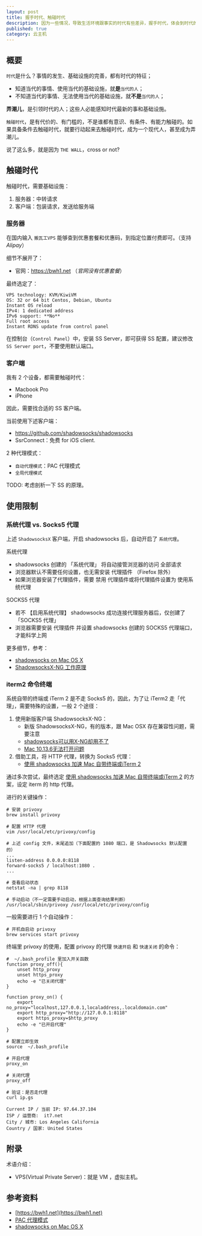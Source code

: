 ```yaml
---
layout: post
title: 握手时代、触碰时代
description: 因为一些情况，导致生活环境跟事实的时代有些差异，握手时代，体会到时代的浪潮
published: true
category: 云主机
---
```



## 概要

`时代`是什么？事情的发生、基础设施的完善，都有时代的特征；

* 知道当代的事情、使用当代的基础设施，就**是**`当代的人`；
* 不知道当代的事情、无法使用当代的基础设施，就**不是**`当代的人`；

**弄潮儿**，是引领时代的人；这些人必能感知时代最新的事和基础设施。

`触碰时代`，是有代价的、有门槛的，不是谁都有意识、有条件、有能力触碰的。如果具备条件去触碰时代，就要行动起来去触碰时代，成为一个现代人，甚至成为弄潮儿。

说了这么多，就是因为 `THE WALL`，cross or not?

## 触碰时代

触碰时代，需要基础设施：

1. 服务器：中转请求
1. 客户端：包装请求，发送给服务端

### 服务器

在国内输入 `搬瓦工VPS` 能够查到优惠套餐和优惠码，到指定位置付费即可。（支持 *Alipay*）

细节不展开了：

* 官网：https://bwh1.net （*官网没有优惠套餐*）

最终选定了：

```
VPS technology: KVM/KiwiVM
OS: 32 or 64 bit Centos, Debian, Ubuntu
Instant OS reload
IPv4: 1 dedicated address
IPv6 support: **No**
Full root access
Instant RDNS update from control panel
```

在控制台（`Control Panel`）中，安装 SS Server，即可获得 SS 配置，建议修改 `SS Server port`，不要使用默认端口。

### 客户端

我有 2 个设备，都需要触碰时代：

* Macbook Pro
* iPhone

因此，需要找合适的 SS 客户端。

当前使用下述客户端：

* https://github.com/shadowsocks/shadowsocks
* SsrConnect：免费 for iOS client.


2 种代理模式：

* `自动代理模式`：PAC 代理模式
* `全局代理模式`


TODO: 考虑剖析一下 SS 的原理。

## 使用限制

### 系统代理 vs. Socks5 代理

上述 `ShadowsocksX` 客户端，开启 shadowsocks 后，自动开启了 `系统代理`。

系统代理

* shadowsocks 创建的 「系统代理」 将自动接管浏览器的访问 全部请求
* 浏览器默认不需要任何设置，也无需安装 代理插件 （Firefox 除外）
* 如果浏览器安装了代理插件，需要 禁用 代理插件或将代理插件设置为 使用系统代理

SOCKS5 代理

* 若不 【启用系统代理】 shadowsocks 成功连接代理服务器后，仅创建了 「SOCKS5 代理」
* 浏览器需要安装 代理插件 并设置 shadowsocks 创建的 SOCKS5 代理端口，才能科学上网


更多细节，参考：

* [shadowsocks on Mac OS X]
* [ShadowsocksX-NG 工作原理](https://fafe.me/2017/10/07/shadowsocksx-ng/)

### iterm2 命令终端

系统自带的终端或 iTerm 2 是不走 Socks5 的，因此，为了让 iTerm2 走「代理」，需要特殊的设置，一般 2 个途径：

1. 使用新版客户端 ShadowsocksX-NG：
	* 新版 ShadowsocksX-NG，有的版本，跟 Mac OSX 存在兼容性问题，需要注意
	* [shadowsocks可以用X-NG却用不了](https://github.com/shadowsocks/ShadowsocksX-NG/issues/174)
	* [Mac 10.13.6无法打开问题](https://github.com/shadowsocks/ShadowsocksX-NG/issues/879)
2. 借助工具，将 HTTP 代理，转换为 Socks5 代理：
	* [使用 shadowsocks 加速 Mac 自带终端或iTerm 2](https://tech.jandou.com/to-accelerate-the-terminal.html)

通过多次尝试，最终选定 [使用 shadowsocks 加速 Mac 自带终端或iTerm 2](https://tech.jandou.com/to-accelerate-the-terminal.html) 的方案，设定 iterm 的 http 代理。

进行的关键操作：

```
# 安装 privoxy
brew install privoxy

# 配置 HTTP 代理
vim /usr/local/etc/privoxy/config

# 上述 config 文件，末尾追加（下面配置的 1080 端口，是 Shadowsocks 默认配置的）
...
listen-address 0.0.0.0:8118
forward-socks5 / localhost:1080 .
...

# 查看启动状态
netstat -na | grep 8118

# 手动启动（不一定需要手动启动，根据上面查询结果判断）
/usr/local/sbin/privoxy /usr/local/etc/privoxy/config

```

一般需要进行 1 个自动操作：

```
# 开机自启动 privoxy
brew services start privoxy

```

终端里 privoxy 的使用，配置 privoxy 的代理 `快速开启` 和 `快速关闭` 的命令：

```
#  ~/.bash_profile 里加入开关函数
function proxy_off(){
    unset http_proxy
    unset https_proxy
    echo -e "已关闭代理"
}

function proxy_on() {
    export no_proxy="localhost,127.0.0.1,localaddress,.localdomain.com"
    export http_proxy="http://127.0.0.1:8118"
    export https_proxy=$http_proxy
    echo -e "已开启代理"
}

# 配置立即生效
source  ~/.bash_profile

# 开启代理
proxy_on

# 关闭代理
proxy_off

# 验证：是否走代理
curl ip.gs

Current IP / 当前 IP: 97.64.37.104
ISP / 运营商:  it7.net
City / 城市: Los Angeles California
Country / 国家: United States
```

## 附录

术语介绍：

* VPS(Virtual Private Server)：就是 VM ，虚拟主机。


## 参考资料

* [https://bwh1.net](https://bwh1.net)
* [PAC 代理模式](https://lvii.gitbooks.io/outman/content/ss.pac.mode.html)
* [shadowsocks on Mac OS X]
















[NingG]:    http://ningg.github.com  "NingG"

[shadowsocks on Mac OS X]: 		https://lvii.gitbooks.io/outman/content/ss.mac.html








